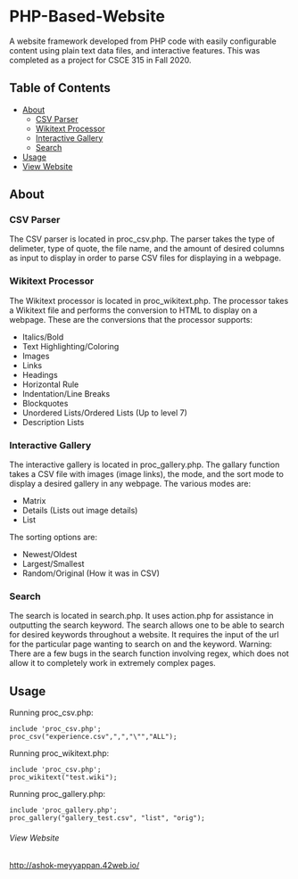 # PHP-Based-Website

A website framework developed from PHP code with easily configurable content using plain text data files, and interactive features. This was completed as a project for CSCE 315 in Fall 2020. 

## Table of Contents

- [About](#about)
  - [CSV Parser](#csv-parser)
  - [Wikitext Processor](#wikitext-parser)
  - [Interactive Gallery](#interactive-gallery)
  - [Search](#search)
- [Usage](#usage)
- [View Website](#view-website)

## About

### CSV Parser

The CSV parser is located in proc_csv.php. The parser takes the type of delimeter, type of quote, the file name, and the amount of desired columns as input to display in order to parse CSV files for displaying in a webpage. 

### Wikitext Processor

The Wikitext processor is located in proc_wikitext.php. The processor takes a Wikitext file and performs the conversion to HTML to display on a webpage. These are the conversions that the processor supports:

- Italics/Bold
- Text Highlighting/Coloring
- Images
- Links
- Headings
- Horizontal Rule
- Indentation/Line Breaks
- Blockquotes
- Unordered Lists/Ordered Lists (Up to level 7)
- Description Lists

### Interactive Gallery

The interactive gallery is located in proc_gallery.php. The gallary function takes a CSV file with images (image links), the mode, and the sort mode to display a desired gallery in any webpage. The various modes are: 

- Matrix 
- Details (Lists out image details)
- List

The sorting options are:

- Newest/Oldest
- Largest/Smallest
- Random/Original (How it was in CSV)

### Search

The search is located in search.php. It uses action.php for assistance in outputting the search keyword. The search allows one to be able to search for desired keywords throughout a website. It requires the input of the url for the particular page wanting to search on and the keyword. Warning: There are a few bugs in the search function involving regex, which does not allow it to completely work in extremely complex pages.

## Usage

Running proc_csv.php: 
```
include 'proc_csv.php';
proc_csv("experience.csv",",","\"","ALL");
```


Running proc_wikitext.php: 
```
include 'proc_csv.php';
proc_wikitext("test.wiki");
```


Running proc_gallery.php: 
```
include 'proc_gallery.php';
proc_gallery("gallery_test.csv", "list", "orig");
```

###### View Website

http://ashok-meyyappan.42web.io/
